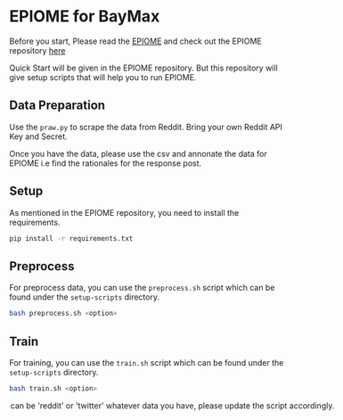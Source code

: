 # EPIOME for BayMax

Before you start, Please read the [EPIOME](https://arxiv.org/pdf/2009.08441) and check out the EPIOME repository [here](https://github.com/behavioral-data/Empathy-Mental-Health)

Quick Start will be given in the EPIOME repository. But this repository will give setup scripts that will help you to run EPIOME.

## Data Preparation

Use the `praw.py` to scrape the data from Reddit. Bring your own Reddit API Key and Secret.

Once you have the data, please use the csv and annonate the data for EPIOME i.e find the rationales for the response post.

## Setup

As mentioned in the EPIOME repository, you need to install the requirements.

```bash
pip install -r requirements.txt
```

## Preprocess

For preprocess data, you can use the `preprocess.sh` script which can be found under the `setup-scripts` directory.

```bash
bash preprocess.sh <option>
```

## Train

For training, you can use the `train.sh` script which can be found under the `setup-scripts` directory.

```bash
bash train.sh <option>
```

<option> can be 'reddit' or 'twitter' whatever data you have, please update the script accordingly.
